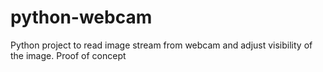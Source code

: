 # python-webcam

Python project to read image stream from webcam and adjust visibility of the image.
Proof of concept
